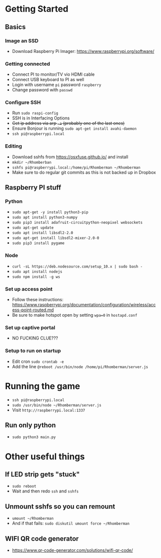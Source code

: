 
# Getting Started

## Basics

### Image an SSD

- Download Raspberry Pi Imager: https://www.raspberrypi.org/software/

### Getting connected

- Connect PI to monitor/TV vio HDMI cable
- Connect USB keyboard to PI as well
- Login with username `pi` password `raspberry`
- Change password with `passwd`

### Configure SSH

- Run `sudo raspi-config`
- SSH is in Interfacing Options
- ~~Get ip address via arp `-a` (probably one of the last ones)~~
- Ensure Bonjour is running `sudo apt-get install avahi-daemon`
- `ssh pi@raspberrypi.local`

### Editing

- Download sshfs from https://osxfuse.github.io/ and install
- `mkdir ~/Rhomberban`
- `sshfs pi@raspberrypi.local:/home/pi/Rhomberman ~/Rhomberman`
- Make sure to do regular git commits as this is not backed up in Dropbox

## Raspberry PI stuff

### Python

- `sudo apt-get -y install python3-pip`
- `sudo apt install python3-numpy`
- `sudo pip3 install adafruit-circuitpython-neopixel websockets`
- `sudo apt-get update`
- `sudo apt install libsdl2-2.0`
- `sudo apt-get install libsdl2-mixer-2.0-0`
- `sudo pip3 install pygame`

### Node

- `curl -sL https://deb.nodesource.com/setup_10.x | sudo bash -`
- `sudo apt install nodejs`
- `sudo npm install -g ws`

### Set up access point

- Follow these instructions: https://www.raspberrypi.org/documentation/configuration/wireless/access-point-routed.md
- Be sure to make hotspot open by setting `wpa=0` in `hostapd.conf`

### Set up captive portal

- NO FUCKING CLUE???

### Setup to run on startup

- Edit cron `sudo crontab -e`
- Add the line `@reboot /usr/bin/node /home/pi/Rhomberman/server.js`

# Running the game

- `ssh pi@raspberrypi.local`
- `sudo /usr/bin/node ~/Rhomberman/server.js`
- Visit `http://raspberrypi.local:1337`


## Run only python

- `sudo python3 main.py`


# Other useful things

## If LED strip gets "stuck"

- `sudo reboot`
- Wait and then redo `ssh` and `sshfs`

## Unmount sshfs so you can remount

- `umount ~/Rhomberman`
- And if that fails: `sudo diskutil umount force ~/Rhomberman`


## WIFI QR code generator

- https://www.qr-code-generator.com/solutions/wifi-qr-code/
